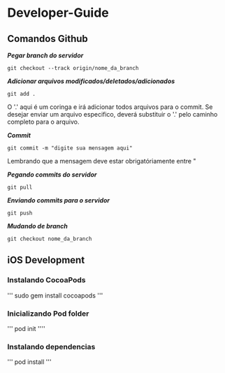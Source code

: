 # Developer-Guide

## Comandos Github
***Pegar branch do servidor***
    
    git checkout --track origin/nome_da_branch
    
***Adicionar arquivos modificados/deletados/adicionados***
    
    git add .
    
O '.' aqui é um coringa e irá adicionar todos arquivos para o commit. Se desejar enviar um arquivo especifico, deverá substituir o '.' pelo caminho completo para o arquivo.

***Commit***

    git commit -m "digite sua mensagem aqui"
    
Lembrando que a mensagem deve estar obrigatóriamente entre "

***Pegando commits do servidor***

    git pull
    
***Enviando commits para o servidor***

    git push
    
***Mudando de branch***

    git checkout nome_da_branch

## iOS Development

### Instalando CocoaPods

'''
sudo gem install cocoapods
'''

### Inicializando Pod folder

'''
pod init
''''

### Instalando dependencias

'''
pod install
'''
